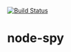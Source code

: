 [![Build Status](https://travis-ci.org/zinovik/node-spy.svg?branch=master)](https://travis-ci.org/zinovik/node-spy)

# node-spy #
